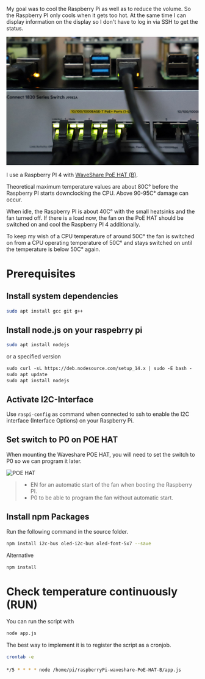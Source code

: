My goal was to cool the Raspberry Pi as well as to reduce the volume. So the Raspberry PI only cools when it gets too hot. At the same time I can display information on the display so I don't have to log in via SSH to get the status.

![POE HAT](./common/hp_j9982a_poe.jpg)

I use a Raspberry PI 4 with [WaveShare PoE HAT (B)](https://www.waveshare.com/wiki/PoE_HAT_(B)).

Theoretical maximum temperature values are about 80C° before the Raspberry PI starts downclocking the CPU. Above 90-95C° damage can occur.

When idle, the Raspberry PI is about 40C° with the small heatsinks and the fan turned off. If there is a load now, the fan on the PoE HAT should be switched on and cool the Raspberry PI 4 additionally.

To keep my wish of a CPU temperature of around 50C° the fan is switched on from a CPU operating temperature of 50C° and stays switched on until the temperature is below 50C° again.

# Prerequisites 

## Install system dependencies

```bash
sudo apt install gcc git g++
```

## Install node.js on your raspebrry pi

```bash
sudo apt install nodejs
```

or a specified version

```
sudo curl -sL https://deb.nodesource.com/setup_14.x | sudo -E bash -
sudo apt update
sudo apt install nodejs
``` 

## Activate I2C-Interface

Use `raspi-config` as command when connected to ssh to enable the I2C interface (Interface Options) on your Raspberry Pi.

## Set switch to P0 on POE HAT

When mounting the Waveshare POE HAT, you will need to set the switch to P0 so we can program it later.

![POE HAT](./common/image_o-5.png)

> *  EN for an automatic start of the fan when booting the Raspberry PI.
> * P0 to be able to program the fan without automatic start.

## Install npm Packages

Run the following command in the source folder.

```bash
npm install i2c-bus oled-i2c-bus oled-font-5x7 --save
```

Alternative

```bash
npm install
```

# Check temperature continuously (RUN)

You can run the script with 

```bash
node app.js
```

The best way to implement it is to register the script as a cronjob.

```bash
crontab -e

*/5 * * * * node /home/pi/raspberryPi-waveshare-PoE-HAT-B/app.js
```
